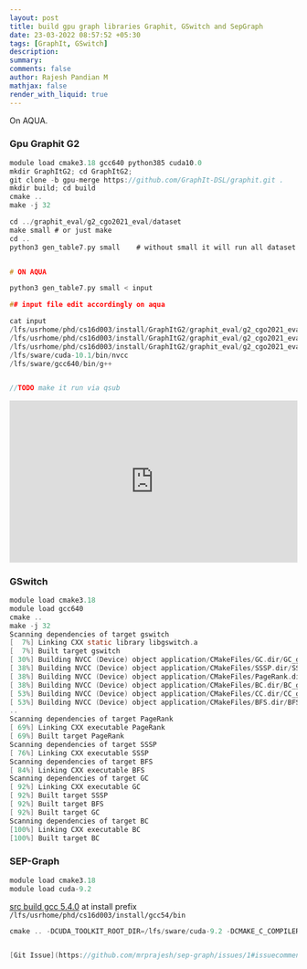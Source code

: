 ```yaml
---
layout: post
title: build gpu graph libraries Graphit, GSwitch and SepGraph
date: 23-03-2022 08:57:52 +05:30
tags: [GraphIt, GSwitch]
description:
summary:
comments: false
author: Rajesh Pandian M
mathjax: false
render_with_liquid: true
---
```


On AQUA.

### Gpu Graphit G2
```c
module load cmake3.18 gcc640 python385 cuda10.0
mkdir GraphItG2; cd GraphItG2; 
git clone -b gpu-merge https://github.com/GraphIt-DSL/graphit.git .
mkdir build; cd build
cmake ..
make -j 32

cd ../graphit_eval/g2_cgo2021_eval/dataset
make small # or just make
cd ..
python3 gen_table7.py small    # without small it will run all dataset


# ON AQUA

python3 gen_table7.py small < input

## input file edit accordingly on aqua

cat input
/lfs/usrhome/phd/cs16d003/install/GraphItG2/graphit_eval/g2_cgo2021_eval/table7_outputs
/lfs/usrhome/phd/cs16d003/install/GraphItG2/graphit_eval/g2_cgo2021_eval/../../build
/lfs/usrhome/phd/cs16d003/install/GraphItG2/graphit_eval/g2_cgo2021_eval/dataset
/lfs/sware/cuda-10.1/bin/nvcc
/lfs/sware/gcc640/bin/g++


//TODO make it run via qsub
```


<div style="position: relative; padding-bottom: 56.25%; height: 0;"><iframe src="https://www.loom.com/embed/8f3b9e95847c4894b8f4c69aab45773f?sid=9dfd364b-ad1a-43d5-8f24-da6448bf0a12" frameborder="0" webkitallowfullscreen mozallowfullscreen allowfullscreen style="position: absolute; top: 0; left: 0; width: 100%; height: 100%;"></iframe></div>


### GSwitch

```c
module load cmake3.18
module load gcc640
cmake ..
make -j 32
Scanning dependencies of target gswitch
[  7%] Linking CXX static library libgswitch.a
[  7%] Built target gswitch
[ 30%] Building NVCC (Device) object application/CMakeFiles/GC.dir/GC_generated_gc.cu.o
[ 38%] Building NVCC (Device) object application/CMakeFiles/SSSP.dir/SSSP_generated_sssp.cu.o
[ 38%] Building NVCC (Device) object application/CMakeFiles/PageRank.dir/PageRank_generated_pagerank.cu.o
[ 38%] Building NVCC (Device) object application/CMakeFiles/BC.dir/BC_generated_bc.cu.o
[ 53%] Building NVCC (Device) object application/CMakeFiles/CC.dir/CC_generated_cc.cu.o
[ 53%] Building NVCC (Device) object application/CMakeFiles/BFS.dir/BFS_generated_bfs.cu.o
..
Scanning dependencies of target PageRank
[ 69%] Linking CXX executable PageRank
[ 69%] Built target PageRank
Scanning dependencies of target SSSP
[ 76%] Linking CXX executable SSSP
Scanning dependencies of target BFS
[ 84%] Linking CXX executable BFS
Scanning dependencies of target GC
[ 92%] Linking CXX executable GC
[ 92%] Built target SSSP
[ 92%] Built target BFS
[ 92%] Built target GC
Scanning dependencies of target BC
[100%] Linking CXX executable BC
[100%] Built target BC

```

### SEP-Graph


```c
module load cmake3.18
module load cuda-9.2
```
[src build gcc 5.4.0](https://mrprajesh.co.in/blog/install-gcc.html) at install prefix `/lfs/usrhome/phd/cs16d003/install/gcc54/bin`

```c
cmake .. -DCUDA_TOOLKIT_ROOT_DIR=/lfs/sware/cuda-9.2 -DCMAKE_C_COMPILER=/lfs/usrhome/phd/cs16d003/install/gcc54/bin/gcc-5.4 -DCMAKE_CXX_COMPILER=/lfs/usrhome/phd/cs16d003/install/gcc54/bin/g++-5.4```


[Git Issue](https://github.com/mrprajesh/sep-graph/issues/1#issuecomment-1075839359)
